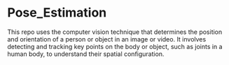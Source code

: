 # Pose_Estimation
This repo uses the computer vision technique that determines the position and orientation of a person or object in an image or video. It involves detecting and tracking key points on the body or object, such as joints in a human body, to understand their spatial configuration.
